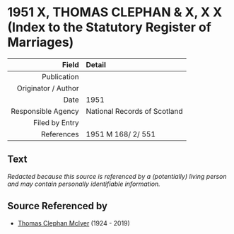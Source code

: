 ﻿---
layout: page
permalink: /sources/s87080630
---

# 1951 X, THOMAS CLEPHAN & X, X X (Index to the Statutory Register of Marriages)

Field | Detail
---:|:---
Publication | 
Originator / Author | 
Date | 1951
Responsible Agency | National Records of Scotland
Filed by Entry | 
References | 1951 M 168/ 2/ 551

## Text

_Redacted because this source is referenced by a (potentially) living person and may contain personally identifiable information._

## Source Referenced by

* [Thomas Clephan McIver](../people/@74287888@-thomas-clephan-mciver-b1924-d2019.md) (1924 - 2019)
